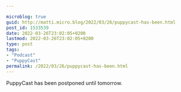 ```yaml
---

microblog: true
guid: http://matti.micro.blog/2022/03/26/puppycast-has-been.html
post_id: 1533539
date: 2022-03-26T23:02:05+0200
lastmod: 2022-03-26T23:02:05+0200
type: post
tags:
- "Podcast"
- "PuppyCast"
permalink: /2022/03/26/puppycast-has-been.html
---
```

PuppyCast has been postponed until tomorrow.
